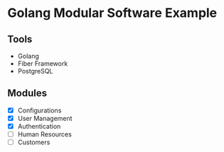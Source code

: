# Golang Modular Software Example


## Tools
- Golang
- Fiber Framework
- PostgreSQL


## Modules
- [x] Configurations 
- [x] User Management
- [x] Authentication
- [ ] Human Resources
- [ ] Customers
